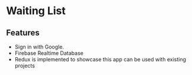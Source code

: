 # Waiting List

## Features
  - Sign in with Google.
  - Firebase Realtime Database
  - Redux is implemented to showcase this app can be used with existing projects
